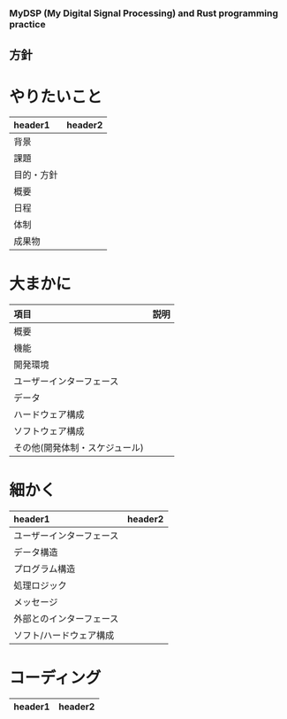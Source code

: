 ### MyDSP (My Digital Signal Processing) and Rust programming practice

## 方針

# やりたいこと

|header1|header2|
|:--|:--|
|背景||
|課題||
|目的・方針||
|概要||
|日程||
|体制||
|成果物||

# 大まかに

|項目|説明|
|:--|:--|
|概要||
|機能||
|開発環境||
|ユーザーインターフェース||
|データ||
|ハードウェア構成||
|ソフトウェア構成||
|その他(開発体制・スケジュール)||


# 細かく

|header1|header2|
|:--|:--|
|ユーザーインターフェース||
|データ構造||
|プログラム構造||
|処理ロジック||
|メッセージ||
|外部とのインターフェース||
|ソフト/ハードウェア構成||

# コーディング

|header1|header2|
|:--|:--|
